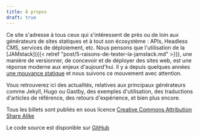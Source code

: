 ```yaml
---
title: À propos
draft: true
---
```


Ce site s'adresse à tous ceux qui s'intéressent de près ou de loin aux
générateurs de sites statiques et à tout son écosystème : APIs, Headless CMS,
services de déploiement, etc. Nous pensons que l'utilisation de la
[JAMstack]({{< relref "post/5-raisons-de-tester-la-jamstack.md" >}}), une
manière de versionner, de concevoir et de déployer des sites web, est une
réponse moderne aux enjeux d'aujourd'hui. Il y a depuis quelques années
[une mouvance statique](https://frank.taillandier.me/2016/03/08/les-gestionnaires-de-contenu-statique/)
et nous suivons ce mouvement avec attention.

Vous retrouverez ici des actualités, relatives aux principaux générateurs comme
Jekyll, Hugo ou Gastby, des exemples d'utilisation, des traductions d'articles
de référence, des retours d'expérience, et bien plus encore.

Tous les billets sont publiés en sous licence
[Creative Commons Attribution Share Alike](https://creativecommons.org/licenses/by-sa/4.0/)

Le code source est disponible sur
[GitHub](http://github.com/jamstatic/jamstatic-fr)
